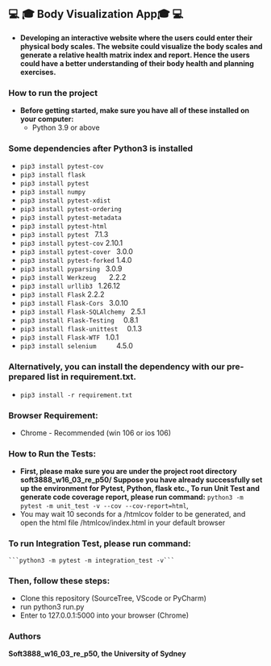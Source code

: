 ## 💻 🎓  Body Visualization App🎓 💻
- **Developing an interactive website where the users could enter their physical body scales. The website could visualize the body scales and generate a relative health matrix index and report. Hence the users could have a better understanding of their body health and planning exercises.**
### How to run the project
- **Before getting started, make sure you have all of these installed on your computer:**
  - Python 3.9 or above
### Some dependencies after Python3 is installed
  - `pip3 install pytest-cov`
  - `pip3 install flask`
  - `pip3 install pytest`
  - `pip3 install numpy`
  - `pip3 install pytest-xdist`
  - `pip3 install pytest-ordering`
  - `pip3 install pytest-metadata`
  - `pip3 install pytest-html`
  - `pip3 install pytest `            7.1.3
  - `pip3 install pytest-cov`         2.10.1
  - `pip3 install pytest-cover `      3.0.0
  - `pip3 install pytest-forked`    1.4.0
  - `pip3 install pyparsing `         3.0.9
  - `pip3 install Werkzeug   `        2.2.2
  - `pip3 install urllib3 `           1.26.12
  - `pip3 install Flask`              2.2.2
  - `pip3 install Flask-Cors `        3.0.10
  - `pip3 install Flask-SQLAlchemy `  2.5.1
  - `pip3 install Flask-Testing  `    0.8.1
  - `pip3 install flask-unittest  `   0.1.3
  - `pip3 install Flask-WTF `         1.0.1
  - `pip3 install selenium     `      4.5.0
 
 
 
### Alternatively, you can install the dependency with our pre-prepared list in requirement.txt.
- `pip3 install -r requirement.txt` 
### Browser Requirement:
- Chrome - Recommended (win 106 or ios 106)

### How to Run the Tests:
- **First, please make sure you are under the project root directory soft3888_w16_03_re_p50/
Suppose you have already successfully set up the environment for Pytest, Python, flask etc., 
To run Unit Test and generate code coverage report, please run command:**
```python3 -m pytest -m unit_test -v --cov --cov-report=html```,
- You may wait 10 seconds for a /htmlcov folder to be generated, and open the html file /htmlcov/index.html in your default browser

### To run Integration Test, please run command:
	```python3 -m pytest -m integration_test -v```

### Then, follow these steps:
- Clone this repository (SourceTree, VScode or PyCharm)
- run python3 run.py
- Enter to 127.0.0.1:5000 into your browser (Chrome)
### Authors
**Soft3888_w16_03_re_p50,  the University of Sydney**
